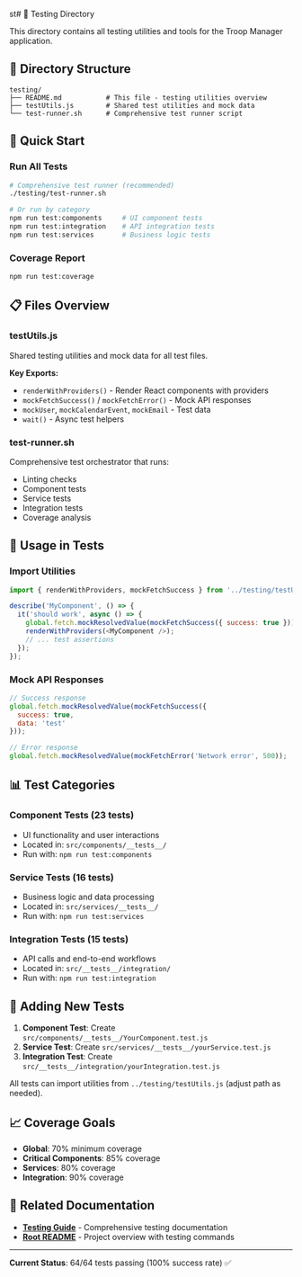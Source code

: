 st# 🧪 Testing Directory

This directory contains all testing utilities and tools for the Troop Manager application.

## 📁 Directory Structure

```
testing/
├── README.md           # This file - testing utilities overview
├── testUtils.js        # Shared test utilities and mock data
└── test-runner.sh      # Comprehensive test runner script
```

## 🚀 Quick Start

### Run All Tests
```bash
# Comprehensive test runner (recommended)
./testing/test-runner.sh

# Or run by category
npm run test:components     # UI component tests
npm run test:integration    # API integration tests  
npm run test:services       # Business logic tests
```

### Coverage Report
```bash
npm run test:coverage
```

## 📋 Files Overview

### **testUtils.js**
Shared testing utilities and mock data for all test files.

**Key Exports:**
- `renderWithProviders()` - Render React components with providers
- `mockFetchSuccess()` / `mockFetchError()` - Mock API responses
- `mockUser`, `mockCalendarEvent`, `mockEmail` - Test data
- `wait()` - Async test helpers

### **test-runner.sh**
Comprehensive test orchestrator that runs:
- Linting checks
- Component tests
- Service tests  
- Integration tests
- Coverage analysis

## 🔧 Usage in Tests

### Import Utilities
```javascript
import { renderWithProviders, mockFetchSuccess } from '../testing/testUtils';

describe('MyComponent', () => {
  it('should work', async () => {
    global.fetch.mockResolvedValue(mockFetchSuccess({ success: true }));
    renderWithProviders(<MyComponent />);
    // ... test assertions
  });
});
```

### Mock API Responses
```javascript
// Success response
global.fetch.mockResolvedValue(mockFetchSuccess({ 
  success: true, 
  data: 'test' 
}));

// Error response
global.fetch.mockResolvedValue(mockFetchError('Network error', 500));
```

## 📊 Test Categories

### **Component Tests** (23 tests)
- UI functionality and user interactions
- Located in: `src/components/__tests__/`
- Run with: `npm run test:components`

### **Service Tests** (16 tests)  
- Business logic and data processing
- Located in: `src/services/__tests__/`
- Run with: `npm run test:services`

### **Integration Tests** (15 tests)
- API calls and end-to-end workflows
- Located in: `src/__tests__/integration/`
- Run with: `npm run test:integration`

## 🎯 Adding New Tests

1. **Component Test**: Create `src/components/__tests__/YourComponent.test.js`
2. **Service Test**: Create `src/services/__tests__/yourService.test.js`  
3. **Integration Test**: Create `src/__tests__/integration/yourIntegration.test.js`

All tests can import utilities from `../testing/testUtils.js` (adjust path as needed).

## 📈 Coverage Goals

- **Global**: 70% minimum coverage
- **Critical Components**: 85% coverage
- **Services**: 80% coverage
- **Integration**: 90% coverage

## 🔗 Related Documentation

- **[Testing Guide](../docs/TESTING.md)** - Comprehensive testing documentation
- **[Root README](../README.md)** - Project overview with testing commands

---

**Current Status**: 64/64 tests passing (100% success rate) ✅